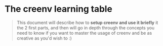 # The creenv learning table 

> This document will describe how to **setup creenv and use it briefly** it the 2 first parts, and then will go in depth through the concepts you need to know if you want to master the usage of creenv and be as creative as you'd wish to :)

